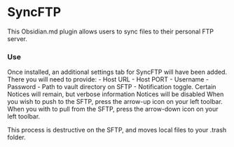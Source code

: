 # SyncFTP

This Obsidian.md plugin allows users to sync files to their personal FTP server.

### Use
Once installed, an additional settings tab for SyncFTP will have been added. There you will need to provide:
	- Host URL
	- Host PORT
	- Username
	- Password
	- Path to vault directory on SFTP
	- Notification toggle. Certain Notices will remain, but verbose information Notices will be disabled
When you wish to push to the SFTP, press the arrow-up icon on your left toolbar.
When you with to pull from the SFTP, press the arrow-down icon on your left toolbar.

This process is destructive on the SFTP, and moves local files to your .trash folder.